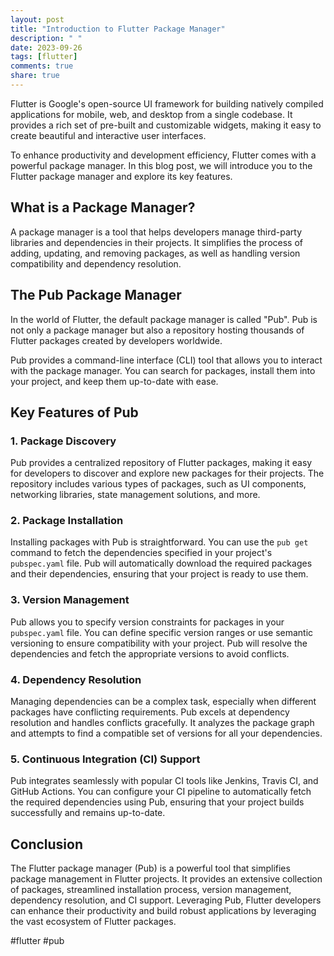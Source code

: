 ```yaml
---
layout: post
title: "Introduction to Flutter Package Manager"
description: " "
date: 2023-09-26
tags: [flutter]
comments: true
share: true
---
```


Flutter is Google's open-source UI framework for building natively compiled applications for mobile, web, and desktop from a single codebase. It provides a rich set of pre-built and customizable widgets, making it easy to create beautiful and interactive user interfaces.

To enhance productivity and development efficiency, Flutter comes with a powerful package manager. In this blog post, we will introduce you to the Flutter package manager and explore its key features.

## What is a Package Manager?

A package manager is a tool that helps developers manage third-party libraries and dependencies in their projects. It simplifies the process of adding, updating, and removing packages, as well as handling version compatibility and dependency resolution.

## The Pub Package Manager

In the world of Flutter, the default package manager is called "Pub". Pub is not only a package manager but also a repository hosting thousands of Flutter packages created by developers worldwide.

Pub provides a command-line interface (CLI) tool that allows you to interact with the package manager. You can search for packages, install them into your project, and keep them up-to-date with ease.

## Key Features of Pub

### 1. Package Discovery

Pub provides a centralized repository of Flutter packages, making it easy for developers to discover and explore new packages for their projects. The repository includes various types of packages, such as UI components, networking libraries, state management solutions, and more.

### 2. Package Installation

Installing packages with Pub is straightforward. You can use the `pub get` command to fetch the dependencies specified in your project's `pubspec.yaml` file. Pub will automatically download the required packages and their dependencies, ensuring that your project is ready to use them.

### 3. Version Management

Pub allows you to specify version constraints for packages in your `pubspec.yaml` file. You can define specific version ranges or use semantic versioning to ensure compatibility with your project. Pub will resolve the dependencies and fetch the appropriate versions to avoid conflicts.

### 4. Dependency Resolution

Managing dependencies can be a complex task, especially when different packages have conflicting requirements. Pub excels at dependency resolution and handles conflicts gracefully. It analyzes the package graph and attempts to find a compatible set of versions for all your dependencies.

### 5. Continuous Integration (CI) Support

Pub integrates seamlessly with popular CI tools like Jenkins, Travis CI, and GitHub Actions. You can configure your CI pipeline to automatically fetch the required dependencies using Pub, ensuring that your project builds successfully and remains up-to-date.

## Conclusion

The Flutter package manager (Pub) is a powerful tool that simplifies package management in Flutter projects. It provides an extensive collection of packages, streamlined installation process, version management, dependency resolution, and CI support. Leveraging Pub, Flutter developers can enhance their productivity and build robust applications by leveraging the vast ecosystem of Flutter packages.

#flutter #pub